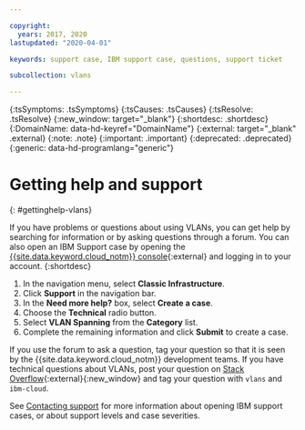 ```yaml
---

copyright:
  years: 2017, 2020
lastupdated: "2020-04-01"

keywords: support case, IBM support case, questions, support ticket

subcollection: vlans

---
```


<!-- Common attributes used in the template are defined as follows: -->
{:tsSymptoms: .tsSymptoms}
{:tsCauses: .tsCauses}
{:tsResolve: .tsResolve}
{:new_window: target="_blank"}
{:shortdesc: .shortdesc}
{:DomainName: data-hd-keyref="DomainName"}
{:external: target="_blank" .external}
{:note: .note}
{:important: .important}
{:deprecated: .deprecated}
{:generic: data-hd-programlang="generic"}


# Getting help and support
{: #gettinghelp-vlans}

If you have problems or questions about using VLANs, you can get help by searching for information or by asking questions through a forum. You can also open an IBM Support case by opening the [{{site.data.keyword.cloud_notm}} console](https://{DomainName}/unifiedsupport/cases/add){:external} and logging in to your account.
{:shortdesc}

1. In the navigation menu, select **Classic Infrastructure**.
1. Click **Support** in the navigation bar.
1. In the **Need more help?** box, select **Create a case**.
1. Choose the **Technical** radio button.
1. Select **VLAN Spanning** from the **Category** list.
1. Complete the remaining information and click **Submit** to create a case.

If you use the forum to ask a question, tag your question so that it is seen by the {{site.data.keyword.cloud_notm}} development teams. If you have technical questions about VLANs, post your question on [Stack Overflow](https://stackoverflow.com/search?q=vlans+ibm-cloud){:external}{:new_window} and tag your question with `vlans` and `ibm-cloud`.

See [Contacting support](/docs/get-support) for more information about opening IBM support cases, or about support levels and case severities.
